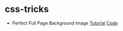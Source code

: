 # css-tricks

* Perfect Full Page Background Image [Tutorial](/full-page-background-image/README.md) [Code](/full-page-background-image)
